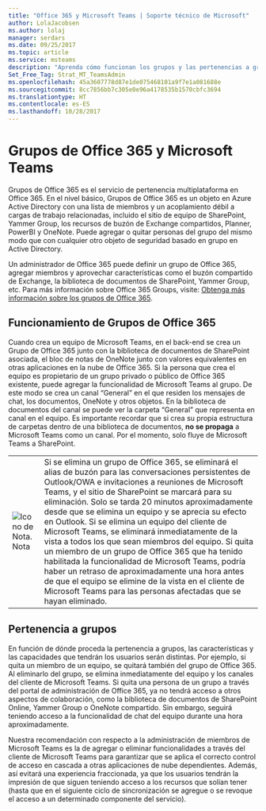 ```yaml
---
title: "Office 365 y Microsoft Teams | Soporte técnico de Microsoft"
author: LolaJacobsen
ms.author: lolaj
manager: serdars
ms.date: 09/25/2017
ms.topic: article
ms.service: msteams
description: "Aprenda cómo funcionan los grupos y las pertenencias a grupos de Office 365 con Microsoft Teams."
Set_Free_Tag: Strat_MT_TeamsAdmin
ms.openlocfilehash: 45a3607778d87e1de075468101a9f7e1a081688e
ms.sourcegitcommit: 8cc7856bb7c305e0e96a4178535b1570cbfc3694
ms.translationtype: HT
ms.contentlocale: es-ES
ms.lasthandoff: 10/28/2017
---
```

<a name="office-365-groups-and-microsoft-teams"></a>Grupos de Office 365 y Microsoft Teams
=====================================

Grupos de Office 365 es el servicio de pertenencia multiplataforma en Office 365. En el nivel básico, Grupos de Office 365 es un objeto en Azure Active Directory con una lista de miembros y un acoplamiento débil a cargas de trabajo relacionadas, incluido el sitio de equipo de SharePoint, Yammer Group, los recursos de buzón de Exchange compartidos, Planner, PowerBI y OneNote. Puede agregar o quitar personas del grupo del mismo modo que con cualquier otro objeto de seguridad basado en grupo en Active Directory.

Un administrador de Office 365 puede definir un grupo de Office 365, agregar miembros y aprovechar características como el buzón compartido de Exchange, la biblioteca de documentos de SharePoint, Yammer Group, etc. Para más información sobre Office 365 Groups, visite: [Obtenga más información sobre los grupos de Office 365](https://support.office.com/en-us/article/Learn-about-Office-365-groups-b565caa1-5c40-40ef-9915-60fdb2d97fa2).

<a name="how-office-365-groups-work"></a>Funcionamiento de Grupos de Office 365 
--------------------------

Cuando crea un equipo de Microsoft Teams, en el back-end se crea un Grupo de Office 365 junto con la biblioteca de documentos de SharePoint asociada, el bloc de notas de OneNote junto con valores equivalentes en otras aplicaciones en la nube de Office 365. Si la persona que crea el equipo es propietario de un grupo privado o público de Office 365 existente, puede agregar la funcionalidad de Microsoft Teams al grupo. De este modo se crea un canal “General” en el que residen los mensajes de chat, los documentos, OneNote y otros objetos. En la biblioteca de documentos del canal se puede ver la carpeta “General” que representa en canal en el equipo. Es importante recordar que si crea su propia estructura de carpetas dentro de una biblioteca de documentos, **no se propaga** a Microsoft Teams como un canal. Por el momento, solo fluye de Microsoft Teams a SharePoint.

|||
|---------|---------|
|  ![Icono de Nota.](media/Understand_Office_365_groups_and_Microsoft_Teams_image1.png) Nota    |Si se elimina un grupo de Office 365, se eliminará el alias de buzón para las conversaciones persistentes de Outlook/OWA e invitaciones a reuniones de Microsoft Teams, y el sitio de SharePoint se marcará para su eliminación. Solo se tarda 20 minutos aproximadamente desde que se elimina un equipo y se aprecia su efecto en Outlook. Si se elimina un equipo del cliente de Microsoft Teams, se eliminará inmediatamente de la vista a todos los que sean miembros del equipo. Si quita un miembro de un grupo de Office 365 que ha tenido habilitada la funcionalidad de Microsoft Teams, podría haber un retraso de aproximadamente una hora antes de que el equipo se elimine de la vista en el cliente de Microsoft Teams para las personas afectadas que se hayan eliminado.         |


<a name="group-membership"></a>Pertenencia a grupos
----------------

En función de dónde proceda la pertenencia a grupos, las características y las capacidades que tendrán los usuarios serán distintas. Por ejemplo, si quita un miembro de un equipo, se quitará también del grupo de Office 365. Al eliminarlo del grupo, se elimina inmediatamente del equipo y los canales del cliente de Microsoft Teams. Si quita una persona de un grupo a través del portal de administración de Office 365, ya no tendrá acceso a otros aspectos de colaboración, como la biblioteca de documentos de SharePoint Online, Yammer Group o OneNote compartido. Sin embargo, seguirá teniendo acceso a la funcionalidad de chat del equipo durante una hora aproximadamente.

Nuestra recomendación con respecto a la administración de miembros de Microsoft Teams es la de agregar o eliminar funcionalidades a través del cliente de Microsoft Teams para garantizar que se aplica el correcto control de acceso en cascada a otras aplicaciones de nube dependientes. Además, así evitará una experiencia fraccionada, ya que los usuarios tendrán la impresión de que siguen teniendo acceso a los recursos que solían tener (hasta que en el siguiente ciclo de sincronización se agregue o se revoque el acceso a un determinado componente del servicio).
